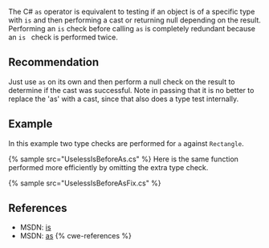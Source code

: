 The C\# `as` operator is equivalent to testing if an object is of a specific type with `is` and then performing a cast or returning null depending on the result. Performing an `is` check before calling `as` is completely redundant because an `is ` check is performed twice.


## Recommendation
Just use `as` on its own and then perform a null check on the result to determine if the cast was successful. Note in passing that it is no better to replace the 'as' with a cast, since that also does a type test internally.


## Example
In this example two type checks are performed for `a` against `Rectangle`.

{% sample src="UselessIsBeforeAs.cs" %}
Here is the same function performed more efficiently by omitting the extra type check.

{% sample src="UselessIsBeforeAsFix.cs" %}

## References
* MSDN: [is](http://msdn.microsoft.com/en-us/library/scekt9xw(v=vs.71).aspx)
* MSDN: [as](http://msdn.microsoft.com/en-us/library/cscsdfbt(v=vs.71).aspx)
{% cwe-references %}
